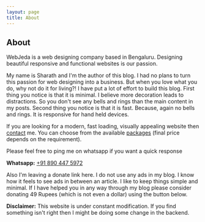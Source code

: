 ```yaml
---
layout: page
title: About
---
```



## About


WebJeda is a web designing company based in Bengaluru. Designing beautiful responsive and functional websites is our passion. 

My name is Sharath and I'm the author of this blog. I had no plans to turn this passion for web designing into a business. But when you love what you do, why not do it for living?! I have put a lot of effort to build this blog. First thing you notice is that it is minimal. I believe more decoration leads to distractions. So you don't see any bells and rings than the main content in my posts. Second thing you notice is that it is fast. Because, again no bells and rings. It is responsive for hand held devices. 


If you are looking for a modern, fast loading, visually appealing website then [contact](http://price.webjeda.com/#contact) me. You can choose from the available [packages](http://price.webjeda.com/) (final price depends on the requirement).

Please feel free to ping me on whatsapp if you want a quick response

**Whatsapp:** <a href="tel:+91 890 447 5972">+91 890 447 5972</a>

Also I'm leaving a donate link here. I do not use any ads in my blog. I know how it feels to see ads in between an article. I like to keep things simple and minimal. If I have helped you in any way through my blog please consider donating 49 Rupees (which is not even a dollar) using the button below.

<a href="https://www.instamojo.com/shimmys/donate-cb2f1/" rel="im-checkout" data-behaviour="link" data-style="light" data-text="Donate" data-token="758ed202aabf61f900ba74600773aa61"></a>
<script async src="https://d2xwmjc4uy2hr5.cloudfront.net/im-embed/im-embed.min.js"></script>

**Disclaimer:** This website is under constant modification. If you find something isn't right then I might be doing some change in the backend.


